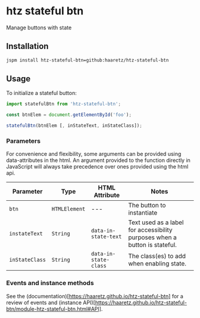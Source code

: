 # htz stateful btn

Manage buttons with state

## Installation
```bash
jspm install htz-stateful-btn=github:haaretz/htz-stateful-btn
```

## Usage
To initialize a stateful button:

```js
import statefulBtn from 'htz-stateful-btn';

const btnElem = document.getElementById('foo');

statefulBtn(btnElem [, inStateText, inStateClass]);
```

### Parameters

For convenience and flexibility, some arguments can be provided using 
data-attributes in the html. An argument provided to the function directly in 
JavaScript will always take precedence over ones provided using the html api.

| Parameter | Type | HTML Attribute | Notes |
| --- | --- | --- | --- |
| `btn` | `HTMLElement` | --- | The button to instantiate |
| `instateText` | `String` | `data-in-state-text` | Text used as a label for accessibility purposes when a button is stateful. |
| `inStateClass` | `String` | `data-in-state-class` | The class(es) to add when enabling state. |

### Events and instance methods
See the (documentation)[https://haaretz.github.io/htz-stateful-btn] for a review 
of events and (instance API)[https://haaretz.github.io/htz-stateful-btn/module-htz-stateful-btn.html#API].
